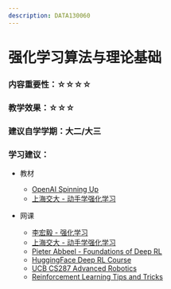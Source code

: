 ```yaml
---
description: DATA130060
---
```


# 强化学习算法与理论基础

### 内容重要性：☆☆☆☆

### 教学效果：☆☆☆

### 建议自学学期：大二/大三

### 学习建议：

* 教材
  * [OpenAI Spinning Up](https://spinningup.openai.com/en/latest/index.html)
  * [上海交大 - 动手学强化学习](https://hrl.boyuai.com/)
*   网课

    * [李宏毅 - 强化学习](https://www.bilibili.com/video/BV1XP4y1d7Bk)
    * [上海交大 - 动手学强化学习](https://hrl.boyuai.com/)
    * [Pieter Abbeel - Foundations of Deep RL](https://hrl.boyuai.com/)
    * [HuggingFace Deep RL Course](https://huggingface.co/learn/deep-rl-course/unit0/introduction)
    * [UCB CS287 Advanced Robotics](https://www.bilibili.com/video/BV1Lo4y187aN)
    * [Reinforcement Learning Tips and Tricks](https://stable-baselines.readthedocs.io/en/master/guide/rl\_tips.html)




